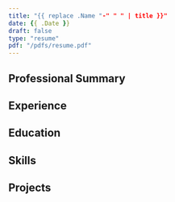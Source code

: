 ```yaml
---
title: "{{ replace .Name "-" " " | title }}"
date: {{ .Date }}
draft: false
type: "resume"
pdf: "/pdfs/resume.pdf"
---
```


## Professional Summary

## Experience

## Education

## Skills

## Projects 